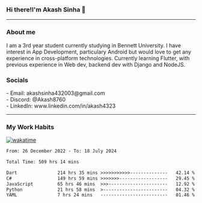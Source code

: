 <h3>Hi there!I'm Akash Sinha 👋</h3>

--- 

<h3>About me</h3>
I am a 3rd year student currently studying in Bennett University. I have interest in App Development, particulary Android but would love to get any experience in cross-platform technologies. Currently learning Flutter, with previous experience in Web dev, backend dev with Django and NodeJS.

<h3>Socials</h3>
 - Email: akashsinha432003@gmail.com<br>
 - Discord: @Akash8760<br>
 - LinkedIn: www.linkedin.com/in/akash4323<br>


---

<h3>My Work Habits</h3>

[![wakatime](https://wakatime.com/badge/user/938b2951-49cf-4810-9b9e-c17cde3d3343.svg)](https://wakatime.com/@938b2951-49cf-4810-9b9e-c17cde3d3343)

<!--START_SECTION:waka-->

```txt
From: 26 December 2022 - To: 18 July 2024

Total Time: 509 hrs 14 mins

Dart               214 hrs 35 mins >>>>>>>>>>>--------------   42.14 %
C#                 149 hrs 59 mins >>>>>>>------------------   29.45 %
JavaScript         65 hrs 46 mins  >>>----------------------   12.92 %
Python             21 hrs 58 mins  >------------------------   04.32 %
YAML               7 hrs 24 mins   -------------------------   01.46 %
```

<!--END_SECTION:waka-->


